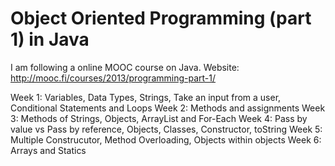 # Object Oriented Programming (part 1) in Java

I am following a online MOOC course on Java. 
Website: http://mooc.fi/courses/2013/programming-part-1/

Week 1: Variables, Data Types, Strings, Take an input from a user, Conditional Statements and Loops
Week 2: Methods and assignments
Week 3: Methods of Strings, Objects, ArrayList and For-Each
Week 4: Pass by value vs Pass by reference, Objects, Classes, Constructor, toString
Week 5: Multiple Construcutor, Method Overloading, Objects within objects
Week 6: Arrays and Statics
